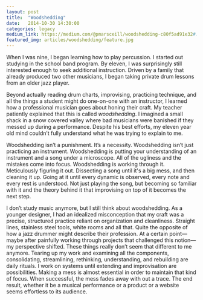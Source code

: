 ```yaml
---
layout: post
title:  "Woodshedding"
date:   2014-10-30 14:30:00
categories: legacy
medium_link: https://medium.com/@pmarsceill/woodshedding-c80f5ad91e32#.5jnunv89s
featured_img: articles/woodshedding/feature.jpg
---
```


When I was nine, I began learning how to play percussion. I started out studying in the school band program. By eleven, I was surprisingly still interested enough to seek additional instruction. Driven by a family that already produced two other musicians, I began taking private drum lessons from an older jazz player.

Beyond actually reading drum charts, improvising, practicing technique, and all the things a student might do one-on-one with an instructor, I learned how a professional musician goes about honing their craft. My teacher patiently explained that this is called _woodshedding_. I imagined a small shack in a snow covered valley where bad musicians were banished if they messed up during a performance. Despite his best efforts, my eleven year old mind couldn’t fully understand what he was trying to explain to me.

<!--more-->

Woodshedding isn’t a punishment. It’s a necessity. Woodshedding isn’t just practicing an instrument. Woodshedding is putting your understanding of an instrument and a song under a microscope. All of the ugliness and the mistakes come into focus. Woodshedding is working through it. Meticulously figuring it out. Dissecting a song until it's a big mess, and then cleaning it up. Going at it until every dynamic is observed, every note and every rest is understood. Not just playing the song, but becoming so familiar with it and the theory behind it that improvising on top of it becomes the next step.

I don’t study music anymore, but I still think about woodshedding. As a younger designer, I had an idealized misconception that my craft was a precise, structured practice reliant on organization and cleanliness.  Straight lines, stainless steel tools, white rooms and all that. Quite the opposite of how a jazz drummer might describe their profession. At a certain point—maybe after painfully working through projects that challenged this notion—my perspective shifted. These things really don’t seem that different to me anymore. Tearing up my work and examining all the components, consolidating, streamlining, rethinking, understanding, and rebuilding are daily rituals. I work on systems until extending and improvisation are possibilities. Making a mess is almost essential in order to maintain that kind of focus. When successful, the mess fades away with out a trace. The end result, whether it be a musical performance or a product or a website seems effortless to its audience.
